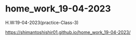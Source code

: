 # home_work_19-04-2023
H.W:19-04-2023(practice-Class-3)

https://shimantoshishir01.github.io/home_work_19-04-2023/
